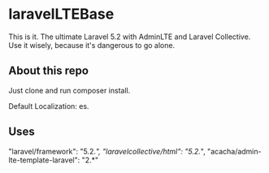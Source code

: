 # laravelLTEBase
This is it. The ultimate Laravel 5.2 with AdminLTE and Laravel Collective.
Use it wisely, because it's dangerous to go alone.

About this repo
--------
Just clone and run composer install.

Default Localization: es.

Uses
--------
"laravel/framework": "5.2.*",
"laravelcollective/html": "5.2.*",
"acacha/admin-lte-template-laravel": "2.*"
